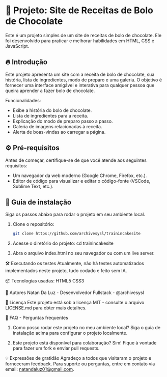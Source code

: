 # 🎂 Projeto: Site de Receitas de Bolo de Chocolate

Este é um projeto simples de um site de receitas de bolo de chocolate. Ele foi desenvolvido para praticar e melhorar habilidades em HTML, CSS e JavaScript.

## 🔥 Introdução

Este projeto apresenta um site com a receita de bolo de chocolate, sua história, lista de ingredientes, modo de preparo e uma galeria. O objetivo é fornecer uma interface amigável e interativa para qualquer pessoa que queira aprender a fazer bolo de chocolate.

Funcionalidades:
- Exibe a história do bolo de chocolate.
- Lista de ingredientes para a receita.
- Explicação do modo de preparo passo a passo.
- Galeria de imagens relacionadas à receita.
- Alerta de boas-vindas ao carregar a página.

## ⚙️ Pré-requisitos

Antes de começar, certifique-se de que você atende aos seguintes requisitos:
- Um navegador da web moderno (Google Chrome, Firefox, etc.).
- Editor de código para visualizar e editar o código-fonte (VSCode, Sublime Text, etc.).

## 🔨 Guia de instalação
Siga os passos abaixo para rodar o projeto em seu ambiente local.
1. Clone o repositório:
   ```bash
   git clone https://github.com/archivesysl/trainincakesite
2. Acesse o diretório do projeto:
   cd trainincakesite

3. Abra o arquivo index.html no seu navegador ou com um live server.

🛠️ Executando os testes
Atualmente, não há testes automatizados implementados neste projeto, tudo codado e feito sem IA.

📦 Tecnologias usadas:
HTML5
CSS3

👷 Autores
Natan Da Luz - Desenvolvedor Fullstack - @archivesysl

📄 Licença
Este projeto está sob a licença MIT - consulte o arquivo LICENSE.md para obter mais detalhes.

💭 FAQ - Perguntas frequentes
1. Como posso rodar este projeto no meu ambiente local?
Siga o guia de instalação acima para configurar o projeto localmente.

2. Este projeto está disponível para colaboração?
Sim! Fique à vontade para fazer um fork e enviar pull requests.

💡 Expressões de gratidão
Agradeço a todos que visitaram o projeto e forneceram feedback. Para suporte ou perguntas, entre em contato via email: natandaluz01@gmail.com.
